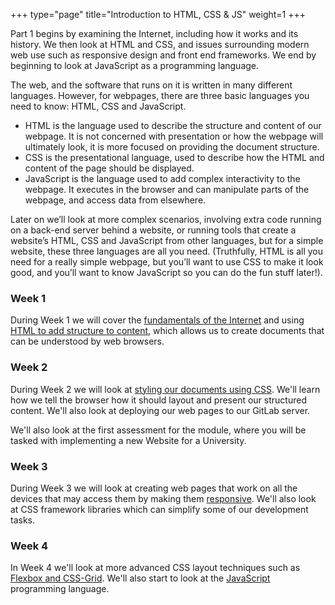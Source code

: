 +++
type="page"
title="Introduction to HTML, CSS & JS"
weight=1
+++

Part 1 begins by examining the Internet, including how it works and its history. We then look at HTML and CSS, and issues surrounding modern web use such as responsive design and front end frameworks. We end by beginning to look at JavaScript as a programming language.

The web, and the software that runs on it is written in many different languages. However, for webpages, there are three basic languages you need to know: HTML, CSS and JavaScript.

-   HTML is the language used to describe the structure and content of our webpage. It is not concerned with presentation or how the webpage will ultimately look, it is more focused on providing the document structure.
-   CSS is the presentational language, used to describe how the HTML and content of the page should be displayed.
-   JavaScript is the language used to add complex interactivity to the webpage. It executes in the browser and can manipulate parts of the webpage, and access data from elsewhere.

Later on we’ll look at more complex scenarios, involving extra code running on a back-end server behind a website, or running tools that create a website’s HTML, CSS and JavaScript from other languages, but for a simple website, these three languages are all you need. (Truthfully, HTML is all you need for a really simple webpage, but you’ll want to use CSS to make it look good, and you’ll want to know JavaScript so you can do the fun stuff later!).

### Week 1

During Week 1 we will cover the [fundamentals of the Internet](internet-intro) and using [HTML to add structure to content](html-and-css-intro), which allows us to create documents that can be understood by web browsers.

### Week 2

During Week 2 we will look at [styling our documents using CSS](html-css-and-layout). We'll learn how we tell the browser how it should layout and present our structured content. We'll also look at deploying our web pages to our GitLab server.

We'll also look at the first assessment for the module, where you will be tasked with implementing a new Website for a University.

### Week 3

During Week 3 we will look at creating web pages that work on all the devices that may access them by making them [responsive](responsive-css). We'll also look at CSS framework libraries which can simplify some of our development tasks.

### Week 4

In Week 4 we'll look at more advanced CSS layout techniques such as [Flexbox and CSS-Grid](responsive-css/responsive-css-2). We'll also start to look at the [JavaScript](../part-2) programming language.
